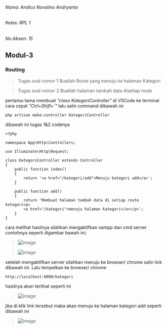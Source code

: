 ###### Nama: Andico Novalino Andryanto
###### Kelas: RPL 1
###### No.Absen: 15
## Modul-3
### Routing

> Tugas soal nomor 1 Buatlah Route yang menuju ke halaman Kategori

> Tugas soal nomor 2 Buatlah halaman tambah data disetiap route

pertama-tama membuat *"class KategoriController"* di VSCode ke terminal cara cepat *"Ctrl+Shift+`"* lalu salin command dibawah ini

```
php artisan make:controller KategoriController
```

dibawah ini tugas 1&2 codenya
```
<?php

namespace App\Http\Controllers;

use Illuminate\Http\Request;

class KategoriController extends Controller
{
    public function index()
    {
        return '<a href="/kategori/add">Menuju kategori add</a>';
    }

    public function add()
    {
        return 'Membuat halaman tambah data di setiap route kategori<p>
        <a href="/kategori">menuju halaman kategori</a></p>';
    }
}

```
cara melihat hasilnya silahkan mengaktifkan xampp dan cmd server contohnya seperti digambar bawah ini;

>![image](https://user-images.githubusercontent.com/109929687/182095743-8aa2f45b-32ec-4faa-858e-963ee0767f61.png)

>![image](https://user-images.githubusercontent.com/109929687/182095439-ca7fa233-ba2c-4648-a7e8-f846da6c4a47.png)

setelah mengaktifkan server silahkan menuju ke browser/ chrome salin link dibawah ini. Lalu tempelkan ke browser/ chrome
```
http://localhost:8000/kategori
```
hasilnya akan terlihat seperti ini

>![image](https://user-images.githubusercontent.com/109929687/182098433-f06fafe1-0b9d-4524-8fa5-f50140e38458.png)

jika di klik link tersebut maka akan menuju ke halaman kategori add seperti dibawah ini

>![image](https://user-images.githubusercontent.com/109929687/182098997-7308cfb1-79f6-40f8-a502-d5c490e16389.png)
